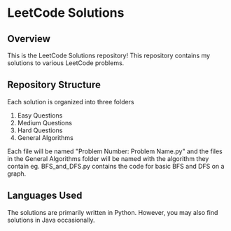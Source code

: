 # LeetCode Solutions


## Overview
This is the LeetCode Solutions repository! This repository contains my solutions to various LeetCode problems.

## Repository Structure
Each solution is organized into three folders
1.  Easy Questions
2.  Medium Questions
3.  Hard Questions
4.  General Algorithms

Each file will be named "Problem Number: Problem Name.py" and the files in the General Algorithms folder will be named with the algorithm they contain eg. BFS_and_DFS.py contains the code for basic BFS and DFS on a graph.

## Languages Used
The solutions are primarily written in Python. However, you may also find solutions in Java occasionally.
